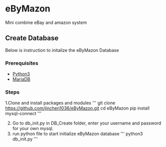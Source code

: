 # eByMazon
Mini combine eBay and amazon system

## Create Database
Below is instruction to initalize the eByMazon Database

### Prerequisites
- [Python3](https://www.python.org/downloads/)
- [MariaDB](https://mariadb.org/)

### Steps
1.Clone and install packages and modules
'''
git clone https://github.com/jinchen1036/eByMazon.git
cd eByMazon
pip install mysql-connect 
'''

2. Go to db_init.py in DB_Create folder, enter your username and password for your own mysql. 
3. run python file to start initialize eByMazon database
'''
python3 db_init.py
'''
